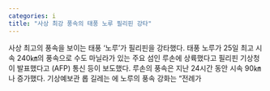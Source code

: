 ```yaml
---
categories: i
title: "사상 최강 풍속의 태풍 노루 필리핀 강타"
---
```

  사상 최고의 풍속을 보이는 태풍 ‘노루’가 필리핀을 강타했다. 태풍 노루가 25일 최고 시속 240㎞의 풍속으로 수도 마닐라가 있는 주요 섬인 루손에 상륙했다고 필리핀 기상청이 발표했다고 (AFP) 통신 등이 보도했다. 루손의 풍속은 지난 24시간 동안 시속 90㎞나 증가했다. 기상예보관 롭 길레는  에 노루의 풍속 강화는 “전례가